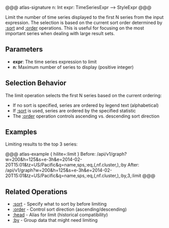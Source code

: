 @@@ atlas-signature
n: Int
expr: TimeSeriesExpr
-->
StyleExpr
@@@

Limit the number of time series displayed to the first N series from the input expression.
The selection is based on the current sort order determined by [:sort](sort.md) and
[:order](order.md) operations. This is useful for focusing on the most important series
when dealing with large result sets.

## Parameters

* **expr**: The time series expression to limit
* **n**: Maximum number of series to display (positive integer)

## Selection Behavior

The limit operation selects the first N series based on the current ordering:

- If no sort is specified, series are ordered by legend text (alphabetical)
- If [:sort](sort.md) is used, series are ordered by the specified statistic
- The [:order](order.md) operation controls ascending vs. descending sort direction

## Examples

Limiting results to the top 3 series:

@@@ atlas-example { hilite=:limit }
Before: /api/v1/graph?w=200&h=125&s=e-3h&e=2014-02-20T15:01&tz=US/Pacific&q=name,sps,:eq,(,nf.cluster,),:by
After: /api/v1/graph?w=200&h=125&s=e-3h&e=2014-02-20T15:01&tz=US/Pacific&q=name,sps,:eq,(,nf.cluster,),:by,3,:limit
@@@

## Related Operations

* [:sort](sort.md) - Specify what to sort by before limiting
* [:order](order.md) - Control sort direction (ascending/descending)
* [:head](head.md) - Alias for limit (historical compatibility)
* [:by](by.md) - Group data that might need limiting